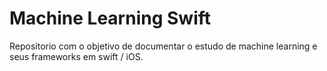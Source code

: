# Machine Learning Swift
Repositorio com o objetivo de documentar o estudo de machine learning e seus frameworks em swift / iOS. 
